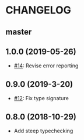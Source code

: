 # CHANGELOG

## master

## 1.0.0 (2019-05-26)

* [#14](https://github.com/soutaro/strong_json/pull/14): Revise error reporting

## 0.9.0 (2019-3-20)

* [#12](https://github.com/soutaro/strong_json/pull/12): Fix type signature

## 0.8.0 (2018-10-29)

* Add steep typechecking

